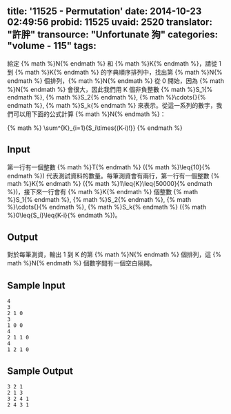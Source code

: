 title: '11525 - Permutation'
date: 2014-10-23 02:49:56
probid: 11525
uvaid: 2520
translator: "許胖"
transource: "Unfortunate 狗"
categories: "volume - 115"
tags:
---

給定 {% math %}N{% endmath %} 和 {% math %}K{% endmath %}，請從 1 到 {% math %}K{% endmath %} 的字典順序排列中，找出第 {% math %}N{% endmath %} 個排列，{% math %}N{% endmath %} 從 0 開始，因為 {% math %}N{% endmath %} 會很大，因此我們用 K 個非負整數 {% math %}S_1{% endmath %}, {% math %}S_2{% endmath %}, {% math %}\cdots{}{% endmath %}, {% math %}S_k{% endmath %} 來表示。從這一系列的數字，我們可以用下面的公式計算 {% math %}N{% endmath %}：

{% math %}
\sum^{K}_{i=1}{S_i\times{(K-i)!}}
{% endmath %}

<!-- more -->

## Input ##

第一行有一個整數 {% math %}T{% endmath %} ({% math %}\leq{10}{% endmath %}) 代表測試資料的數量。每筆測資會有兩行，第一行有一個整數 {% math %}K{% endmath %} ({% math %}1\leq{K}\leq{50000}{% endmath %})，接下來一行會有 {% math %}K{% endmath %} 個整數 {% math %}S_1{% endmath %}, {% math %}S_2{% endmath %}, {% math %}\cdots{}{% endmath %}, {% math %}S_k{% endmath %} ({% math %}0\leq{S_i}\leq{K-i}{% endmath %})。

## Output ##

對於每筆測資，輸出 1 到 K 的第 {% math %}N{% endmath %} 個排列，這 {% math %}N{% endmath %} 個數字間有一個空白隔開。

## Sample Input ##

	4
	3
	2 1 0
	3
	1 0 0
	4
	2 1 1 0
	4
	1 2 1 0

## Sample Output ##

	3 2 1
	2 1 3
	3 2 4 1
	2 4 3 1